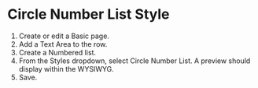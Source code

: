 # Circle Number List Style

1. Create or edit a Basic page.
2. Add a Text Area to the row.
3. Create a Numbered list.
4. From the Styles dropdown, select Circle Number List. A preview should display within the WYSIWYG.
5. Save.
